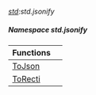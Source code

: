 _[std](../../modules/std/std-module.md):std.jsonify_
##### Namespace std.jsonify

| Functions | |
|:---|:---|
| [ToJson](std-jsonify-tojson.md) |  |
| [ToRecti](std-jsonify-torecti.md) |  |
